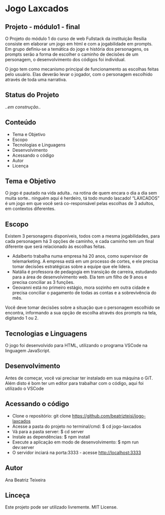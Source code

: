
# Jogo Laxcados

## Projeto - módulo1 - final

O Projeto do módulo 1 do curso de web Fullstack da instituição Resília consiste em elaborar um jogo em html e com a jogabilidade em prompts. Em grupo definiu-se a temática do jogo e história dos personagens, os prompts serão a forma de escolher o caminho de decisões de um personagem, o desenvolvimento dos códigos foi individual.

O jogo tem como mecanismo principal de funcionamento as escolhas feitas pelo usuário. Elas deverão levar o jogador, com o personagem escolhido através de toda uma narrativa.

## Status do Projeto

_..em construção.._

## Conteúdo

- Tema e Objetivo
- Escopo
- Tecnologias e Linguagens
- Desenvolvimento
- Acessando o código
- Autor
- Licença

## Tema e Objetivo
O jogo é pautado na vida adulta.. na rotina de quem encara o dia a dia sem muita sorte.. ninguém aqui é herdeiro, tá todo mundo lascado!
“LAXCADOS” é um jogo em que você será co-responsável pelas escolhas de 3 adultos, em contextos diferentes.

## Escopo
Existem 3 personagens disponíveis, todos com a mesma jogabilidades, para cada personagem há 3 opções de caminho, e cada caminho tem um final diferente que será relacionado às escolhas feitas.

- Adalberto trabalha  numa empresa há 20 anos, como supervisor de telemarketing. A empresa está em um processo de cortes, e ele precisa tomar decisões estratégicas sobre a equipe que ele lidera.
- Natália é professora de pedagogia em transição de carreira, estudando para a área de desenvolvimento web. Ela tem um filho de 9 anos e precisa conciliar as 3 funções.
- Geovanni está no primeiro estágio, mora sozinho em outra cidade e precisa conciliar o pagamento de todas as contas e a sobrevivência do mês.

Você deve tomar decisões sobre a situação que o personagem escolhido se encontra, informando a sua opção de escolha através dos prompts na tela, digitando 1 ou 2.

## Tecnologias e Linguagens
O jogo foi desenvolvido para HTML, utilizando o programa VSCode na linguagem JavaScript.

## Desenvolvimento

Antes de começar, você vai precisar ter instalado em sua máquina o GiT. Além disto é bom ter um editor para trabalhar com o código, aqui foi utilizado o VSCode

## Acessando o código

- Clone o repositório: git clone <https://github.com/beatrizteisi/jogo-laxcados>
- Acesse a pasta do projeto no terminal/cmd: $ cd jogo-laxcados
- Vá para a pasta server: $ cd server
- Instale as dependências: $ npm install
- Execute a aplicação em modo de desenvolvimento: $ npm run dev:server
- O servidor inciará na porta:3333 - acesse <http://localhost:3333>

## Autor

Ana Beatriz Teixeira

## Linceça
Este projeto pode ser utilizado livremente. MIT License.
